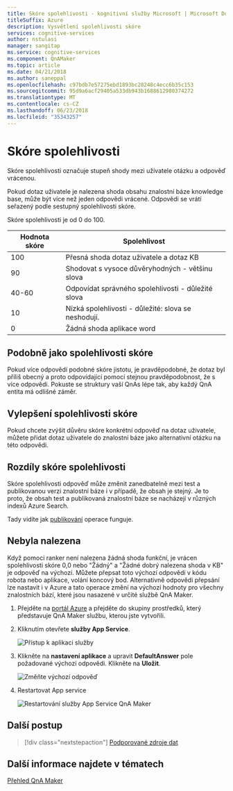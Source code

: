 ```yaml
---
title: Skóre spolehlivosti - kognitivní služby Microsoft | Microsoft Docs
titleSuffix: Azure
description: Vysvětlení spolehlivosti skóre
services: cognitive-services
author: nstulasi
manager: sangitap
ms.service: cognitive-services
ms.component: QnAMaker
ms.topic: article
ms.date: 04/21/2018
ms.author: saneppal
ms.openlocfilehash: c97bdb7e57275ebd1893bc28248c4ecc6b35c153
ms.sourcegitcommit: 95d9a6acf29405a533db943b1688612980374272
ms.translationtype: MT
ms.contentlocale: cs-CZ
ms.lasthandoff: 06/23/2018
ms.locfileid: "35343257"
---
```

# <a name="confidence-score"></a>Skóre spolehlivosti

Skóre spolehlivosti označuje stupeň shody mezi uživatele otázku a odpověď vrácenou.

Pokud dotaz uživatele je nalezena shoda obsahu znalostní báze knowledge base, může být více než jeden odpovědi vrácené. Odpovědi se vrátí seřazený podle sestupný spolehlivosti skóre.

Skóre spolehlivosti je od 0 do 100.

|Hodnota skóre|Spolehlivost|
|--|--|
|100|Přesná shoda dotaz uživatele a dotaz KB|
|90|Shodovat s vysoce důvěryhodných - většinu slova|
|40-60|Odpovídat správného spolehlivosti - důležité slova|
|10|Nízká spolehlivosti - důležité: slova se neshodují.|
|0|Žádná shoda aplikace word|


## <a name="similar-confidence-scores"></a>Podobně jako spolehlivosti skóre
Pokud více odpovědí podobné skóre jistotu, je pravděpodobné, že dotaz byl příliš obecný a proto odpovídající pomocí stejnou pravděpodobnost, že s více odpovědi. Pokuste se struktury vaší QnAs lépe tak, aby každý QnA entita má odlišné záměr.


## <a name="improving-confidence-scores"></a>Vylepšení spolehlivosti skóre
Pokud chcete zvýšit důvěru skóre konkrétní odpověď na dotaz uživatele, můžete přidat dotaz uživatele do znalostní báze jako alternativní otázku na této odpovědi.
   
## <a name="confidence-score-differences"></a>Rozdíly skóre spolehlivosti
Skóre spolehlivosti odpověď může změnit zanedbatelně mezi test a publikovanou verzi znalostní báze i v případě, že obsah je stejný. Je to proto, že obsah test a publikovaná znalostní báze se nacházejí v různých indexů Azure Search.

Tady vidíte jak [publikování](../How-To/publish-knowledge-base.md) operace funguje.


## <a name="no-match-found"></a>Nebyla nalezena
Když pomocí ranker není nalezena žádná shoda funkční, je vrácen spolehlivosti skóre 0,0 nebo "Žádný" a "Žádné dobrý nalezena shoda v KB" je odpověď na výchozí. Můžete přepsat toto výchozí odpovědi v kódu robota nebo aplikace, volání koncový bod. Alternativně odpovědi přepsání lze nastavit i v Azure a tato operace změní na výchozí hodnoty pro všechny znalostních bází, které jsou nasazené v určité službě QnA Maker.

1. Přejděte na [portál Azure](http://portal.azure.com) a přejděte do skupiny prostředků, který představuje QnA Maker službu, kterou jste vytvořili.

2. Kliknutím otevřete **služby App Service**.

    ![Přístup k aplikaci služby](../media/qnamaker-concepts-confidencescore/set-default-response.png)

3. Klikněte na **nastavení aplikace** a upravit **DefaultAnswer** pole požadované výchozí odpovědi. Klikněte na **Uložit**.

    ![Změňte výchozí odpověď](../media/qnamaker-concepts-confidencescore/change-response.png)

4. Restartovat App service

    ![Restartování služby App Service QnA Maker](../media/qnamaker-faq/qnamaker-appservice-restart.png)


## <a name="next-steps"></a>Další postup

> [!div class="nextstepaction"]
> [Podporované zdroje dat](./data-sources-supported.md)

## <a name="see-also"></a>Další informace najdete v tématech 

[Přehled QnA Maker](../Overview/overview.md)
